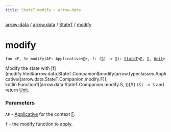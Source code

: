 ```yaml
---
title: StateT.modify - arrow-data
---
```


[arrow-data](../../index.html) / [arrow.data](../index.html) / [StateT](index.html) / [modify](./modify.html)

# modify

`fun <F, S> modify(AF: Applicative<`[`F`](modify.html#F)`>, f: (`[`S`](modify.html#S)`) -> `[`S`](modify.html#S)`): `[`StateT`](index.html)`<`[`F`](modify.html#F)`, `[`S`](modify.html#S)`, `[`Unit`](https://kotlinlang.org/api/latest/jvm/stdlib/kotlin/-unit/index.html)`>`

Modify the state with [f](modify.html#arrow.data.StateT.Companion$modify(arrow.typeclasses.Applicative((arrow.data.StateT.Companion.modify.F)), kotlin.Function1((arrow.data.StateT.Companion.modify.S, )))/f) `(S) -> S` and return [Unit](https://kotlinlang.org/api/latest/jvm/stdlib/kotlin/-unit/index.html).

### Parameters

`AF` - [Applicative](#) for the context [F](modify.html#F).

`f` - the modify function to apply.